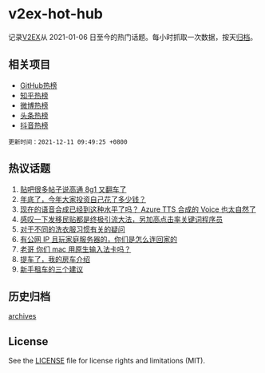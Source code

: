 # v2ex-hot-hub

 记录[V2EX](https://www.v2ex.com/)从 2021-01-06 日至今的热门话题。每小时抓取一次数据，按天[归档](archives)。
 
 ## 相关项目

- [GitHub热榜](https://github.com/snaildev/github-hot-hub)
- [知乎热榜](https://github.com/snaildev/zhihu-hot-hub)
- [微博热榜](https://github.com/snaildev/weibo-hot-hub)
- [头条热榜](https://github.com/snaildev/toutiao-hot-hub)
- [抖音热榜](https://github.com/snaildev/douyin-hot-hub)


 `更新时间：2021-12-11 09:49:25 +0800`

## 热议话题

1. [贴吧很多帖子说高通 8g1 又翻车了](https://www.v2ex.com/t/821264)
1. [年底了，今年大家投资自己花了多少钱？](https://www.v2ex.com/t/821348)
1. [现在的语音合成已经到这种水平了吗？ Azure TTS 合成的 Voice 也太自然了](https://www.v2ex.com/t/821254)
1. [感叹一下发移民贴都是终极引流大法，另加高点击率关键词程序员](https://www.v2ex.com/t/821361)
1. [对于不同的洗衣服习惯有关的疑问](https://www.v2ex.com/t/821262)
1. [有公网 IP 且玩家庭服务器的，你们是怎么连回家的](https://www.v2ex.com/t/821284)
1. [老哥 你们 mac 用原生输入法卡吗？](https://www.v2ex.com/t/821302)
1. [提车了，我的房车介绍](https://www.v2ex.com/t/821330)
1. [新手租车的三个建议](https://www.v2ex.com/t/821263)

## 历史归档

[archives](archives)

## License

See the [LICENSE](LICENSE) file for license rights and limitations (MIT).
